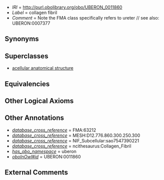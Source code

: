  * *IRI* = http://purl.obolibrary.org/obo/UBERON_0011860
 * *Label* = collagen fibril
 * *Comment* = Note the FMA class specifically refers to ureter // see also: UBERON:0007377

## Synonyms


## Superclasses

 * [acellular anatomical structure](../../UBERON/76/UBERON_0000476.md)

## Equivalencies


## Other Logical Axioms


## Other Annotations

 * *[database_cross_reference](../../ef/oboInOwl#hasDbXref.md)* = FMA:63212
 * *[database_cross_reference](../../ef/oboInOwl#hasDbXref.md)* = MESH:D12.776.860.300.250.300
 * *[database_cross_reference](../../ef/oboInOwl#hasDbXref.md)* = NIF_Subcellular:sao7547390221
 * *[database_cross_reference](../../ef/oboInOwl#hasDbXref.md)* = ncithesaurus:Collagen_Fibril
 * *[has_obo_namespace](../../ce/oboInOwl#hasOBONamespace.md)* = uberon
 * *[oboInOwl#id](../../id/oboInOwl#id.md)* = UBERON:0011860

## External Comments

